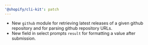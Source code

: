 ```yaml
---
'@shopify/cli-kit': patch
---
```


- New `github` module for retrieving latest releases of a given github repository and for parsing github repository URLs.
- New field in select prompts `result` for formatting a value after submission.
